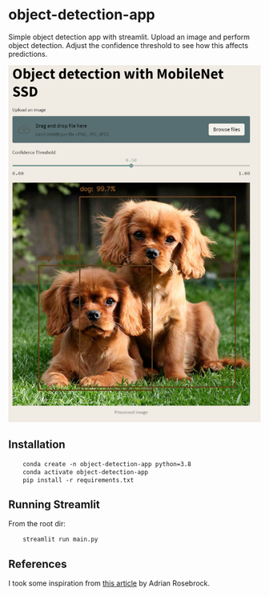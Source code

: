 # object-detection-app
Simple object detection app with streamlit. Upload an image and perform object detection. Adjust the confidence threshold to see how this affects predictions.

<p align="center">
<img src="images/usage.PNG" width="700">
</p>

## Installation
```
    conda create -n object-detection-app python=3.8
    conda activate object-detection-app
    pip install -r requirements.txt
```

## Running Streamlit
From the root dir:
```
    streamlit run main.py
```

## References
I took some inspiration from [this article](https://www.pyimagesearch.com/2017/09/11/object-detection-with-deep-learning-and-opencv/) by Adrian Rosebrock.